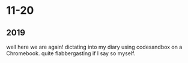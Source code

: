 <h1>11-20</h1>

<h2>2019</h2>

well here we are again! dictating into my diary using codesandbox on a Chromebook. quite flabbergasting if I say so myself.

